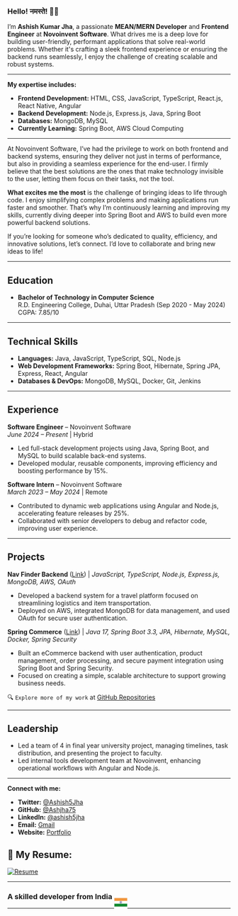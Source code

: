 ### Hello! नमस्ते! 👋🙏

I’m **Ashish Kumar Jha**, a passionate **MEAN/MERN Developer** and **Frontend Engineer** at **Novoinvent Software**. What drives me is a deep love for building user-friendly, performant applications that solve real-world problems. Whether it's crafting a sleek frontend experience or ensuring the backend runs seamlessly, I enjoy the challenge of creating scalable and robust systems.

---

**My expertise includes:**

- **Frontend Development:** HTML, CSS, JavaScript, TypeScript, React.js, React Native, Angular
- **Backend Development:** Node.js, Express.js, Java, Spring Boot
- **Databases:** MongoDB, MySQL
- **Currently Learning:** Spring Boot, AWS Cloud Computing

---

At Novoinvent Software, I’ve had the privilege to work on both frontend and backend systems, ensuring they deliver not just in terms of performance, but also in providing a seamless experience for the end-user. I firmly believe that the best solutions are the ones that make technology invisible to the user, letting them focus on their tasks, not the tool.

**What excites me the most** is the challenge of bringing ideas to life through code. I enjoy simplifying complex problems and making applications run faster and smoother. That’s why I’m continuously learning and improving my skills, currently diving deeper into Spring Boot and AWS to build even more powerful backend solutions.

If you’re looking for someone who’s dedicated to quality, efficiency, and innovative solutions, let’s connect. I’d love to collaborate and bring new ideas to life!

---

## Education

- **Bachelor of Technology in Computer Science**  
  R.D. Engineering College, Duhai, Uttar Pradesh (Sep 2020 - May 2024)  
  CGPA: 7.85/10

---

## Technical Skills

- **Languages:** Java, JavaScript, TypeScript, SQL, Node.js
- **Web Development Frameworks:** Spring Boot, Hibernate, Spring JPA, Express, React, Angular
- **Databases & DevOps:** MongoDB, MySQL, Docker, Git, Jenkins

---

## Experience

**Software Engineer** – Novoinvent Software  
*June 2024 – Present* | Hybrid
- Led full-stack development projects using Java, Spring Boot, and MySQL to build scalable back-end systems.
- Developed modular, reusable components, improving efficiency and boosting performance by 15%.

**Software Intern** – Novoinvent Software  
*March 2023 – May 2024* | Remote
- Contributed to dynamic web applications using Angular and Node.js, accelerating feature releases by 25%.
- Collaborated with senior developers to debug and refactor code, improving user experience.

---

## Projects

**Nav Finder Backend**  ([Link](https://github.com/RDGems/Nav-Finder-Backend)) |
*JavaScript, TypeScript, Node.js, Express.js, MongoDB, AWS, OAuth*
- Developed a backend system for a travel platform focused on streamlining logistics and item transportation.
- Deployed on AWS, integrated MongoDB for data management, and used OAuth for secure user authentication.

**Spring Commerce**  ([Link](https://github.com/Ashjha75/spring-commerce)) |
*Java 17, Spring Boot 3.3, JPA, Hibernate, MySQL, Docker, Spring Security*
- Built an eCommerce backend with user authentication, product management, order processing, and secure payment integration using Spring Boot and Spring Security.
- Focused on creating a simple, scalable architecture to support growing business needs.


🔍 `Explore more of my work` at [GitHub Repositories](https://github.com/Ashjha75?tab=repositories)

---

## Leadership

- Led a team of 4 in final year university project, managing timelines, task distribution, and presenting the project to faculty.
- Led internal tools development team at Novoinvent, enhancing operational workflows with Angular and Node.js.

---

**Connect with me:**

- **Twitter:** [@Ashish5Jha](https://x.com/Ashish5Jha)
- **GitHub:** [@Ashjha75](https://github.com/Ashjha75)
- **LinkedIn:** [@ashish5jha](www.linkedin.com/in/ashish5jha)
- **Email:** [Gmail](mailto:network.ashishjha@gmail.com)
- **Website:** [Portfolio](https://ashish5jha.github.io/portfolio)

## 📄 **My Resume:**
[![Resume](https://img.shields.io/badge/View-Resume-blue?style=for-the-badge&logo=readme)](https://ashish5jha.github.io/portfolio/assets/resume.pdf)

---

### A skilled developer from India <img src="https://raw.githubusercontent.com/Ashjha75/Ashjha75/main/assets/flag.png" alt="Indian Flag" width="30" style="margin-bottom:-22px" />


---

